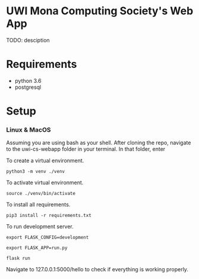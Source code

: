 # UWI Mona Computing Society's Web App
TODO: desciption

# Requirements 
* python 3.6
* postgresql

# Setup 

### Linux & MacOS
Assuming you are using bash as your shell. After cloning the repo, navigate to the uwi-cs-webapp folder in your terminal. In that folder, enter 

To create a virtual environment.

`python3 -m venv ./venv` 

To activate virtual environment.

`source ./venv/bin/activate`

To install all requirements.

`pip3 install -r requirements.txt`

To run development server.

`export FLASK_CONFIG=development`

`export FLASK_APP=run.py`

`flask run`

Navigate to 127.0.0.1:5000/hello to check if everything is working properly.
